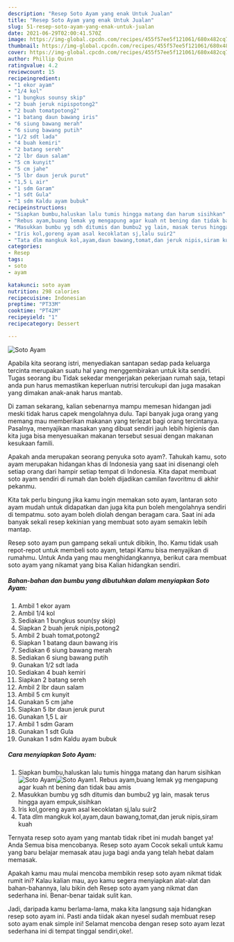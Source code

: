 ```yaml
---
description: "Resep Soto Ayam yang enak Untuk Jualan"
title: "Resep Soto Ayam yang enak Untuk Jualan"
slug: 51-resep-soto-ayam-yang-enak-untuk-jualan
date: 2021-06-29T02:00:41.570Z
image: https://img-global.cpcdn.com/recipes/455f57ee5f121061/680x482cq70/soto-ayam-foto-resep-utama.jpg
thumbnail: https://img-global.cpcdn.com/recipes/455f57ee5f121061/680x482cq70/soto-ayam-foto-resep-utama.jpg
cover: https://img-global.cpcdn.com/recipes/455f57ee5f121061/680x482cq70/soto-ayam-foto-resep-utama.jpg
author: Phillip Quinn
ratingvalue: 4.2
reviewcount: 15
recipeingredient:
- "1 ekor ayam"
- "1/4 kol"
- "1 bungkus sounsy skip"
- "2 buah jeruk nipispotong2"
- "2 buah tomatpotong2"
- "1 batang daun bawang iris"
- "6 siung bawang merah"
- "6 siung bawang putih"
- "1/2 sdt lada"
- "4 buah kemiri"
- "2 batang sereh"
- "2 lbr daun salam"
- "5 cm kunyit"
- "5 cm jahe"
- "5 lbr daun jeruk purut"
- "1,5 L air"
- "1 sdm Garam"
- "1 sdt Gula"
- "1 sdm Kaldu ayam bubuk"
recipeinstructions:
- "Siapkan bumbu,haluskan lalu tumis hingga matang dan harum sisihkan"
- "Rebus ayam,buang lemak yg mengapung agar kuah nt bening dan tidak bau amis"
- "Masukkan bumbu yg sdh ditumis dan bumbu2 yg lain, masak terus hingga ayam empuk,sisihkan"
- "Iris kol,goreng ayam asal kecoklatan sj,lalu suir2"
- "Tata dlm mangkuk kol,ayam,daun bawang,tomat,dan jeruk nipis,siram kuah"
categories:
- Resep
tags:
- soto
- ayam

katakunci: soto ayam 
nutrition: 298 calories
recipecuisine: Indonesian
preptime: "PT33M"
cooktime: "PT42M"
recipeyield: "1"
recipecategory: Dessert

---
```



![Soto Ayam](https://img-global.cpcdn.com/recipes/455f57ee5f121061/680x482cq70/soto-ayam-foto-resep-utama.jpg)

Apabila kita seorang istri, menyediakan santapan sedap pada keluarga tercinta merupakan suatu hal yang menggembirakan untuk kita sendiri. Tugas seorang ibu Tidak sekedar mengerjakan pekerjaan rumah saja, tetapi anda pun harus memastikan keperluan nutrisi tercukupi dan juga masakan yang dimakan anak-anak harus mantab.

Di zaman  sekarang, kalian sebenarnya mampu memesan hidangan jadi meski tidak harus capek mengolahnya dulu. Tapi banyak juga orang yang memang mau memberikan makanan yang terlezat bagi orang tercintanya. Pasalnya, menyajikan masakan yang dibuat sendiri jauh lebih higienis dan kita juga bisa menyesuaikan makanan tersebut sesuai dengan makanan kesukaan famili. 



Apakah anda merupakan seorang penyuka soto ayam?. Tahukah kamu, soto ayam merupakan hidangan khas di Indonesia yang saat ini disenangi oleh setiap orang dari hampir setiap tempat di Indonesia. Kita dapat membuat soto ayam sendiri di rumah dan boleh dijadikan camilan favoritmu di akhir pekanmu.

Kita tak perlu bingung jika kamu ingin memakan soto ayam, lantaran soto ayam mudah untuk didapatkan dan juga kita pun boleh mengolahnya sendiri di tempatmu. soto ayam boleh diolah dengan beragam cara. Saat ini ada banyak sekali resep kekinian yang membuat soto ayam semakin lebih mantap.

Resep soto ayam pun gampang sekali untuk dibikin, lho. Kamu tidak usah repot-repot untuk membeli soto ayam, tetapi Kamu bisa menyajikan di rumahmu. Untuk Anda yang mau menghidangkannya, berikut cara membuat soto ayam yang nikamat yang bisa Kalian hidangkan sendiri.

<!--inarticleads1-->

##### Bahan-bahan dan bumbu yang dibutuhkan dalam menyiapkan Soto Ayam:

1. Ambil 1 ekor ayam
1. Ambil 1/4 kol
1. Sediakan 1 bungkus soun(sy skip)
1. Siapkan 2 buah jeruk nipis,potong2
1. Ambil 2 buah tomat,potong2
1. Siapkan 1 batang daun bawang iris
1. Sediakan 6 siung bawang merah
1. Sediakan 6 siung bawang putih
1. Gunakan 1/2 sdt lada
1. Sediakan 4 buah kemiri
1. Siapkan 2 batang sereh
1. Ambil 2 lbr daun salam
1. Ambil 5 cm kunyit
1. Gunakan 5 cm jahe
1. Siapkan 5 lbr daun jeruk purut
1. Gunakan 1,5 L air
1. Ambil 1 sdm Garam
1. Gunakan 1 sdt Gula
1. Gunakan 1 sdm Kaldu ayam bubuk




<!--inarticleads2-->

##### Cara menyiapkan Soto Ayam:

1. Siapkan bumbu,haluskan lalu tumis hingga matang dan harum sisihkan
<img src="https://img-global.cpcdn.com/steps/0f3e8dc9c731ab93/160x128cq70/soto-ayam-langkah-memasak-1-foto.jpg" alt="Soto Ayam"><img src="https://img-global.cpcdn.com/steps/84fb6820c47df5ad/160x128cq70/soto-ayam-langkah-memasak-1-foto.jpg" alt="Soto Ayam">1. Rebus ayam,buang lemak yg mengapung agar kuah nt bening dan tidak bau amis
1. Masukkan bumbu yg sdh ditumis dan bumbu2 yg lain, masak terus hingga ayam empuk,sisihkan
1. Iris kol,goreng ayam asal kecoklatan sj,lalu suir2
1. Tata dlm mangkuk kol,ayam,daun bawang,tomat,dan jeruk nipis,siram kuah




Ternyata resep soto ayam yang mantab tidak ribet ini mudah banget ya! Anda Semua bisa mencobanya. Resep soto ayam Cocok sekali untuk kamu yang baru belajar memasak atau juga bagi anda yang telah hebat dalam memasak.

Apakah kamu mau mulai mencoba membikin resep soto ayam nikmat tidak rumit ini? Kalau kalian mau, ayo kamu segera menyiapkan alat-alat dan bahan-bahannya, lalu bikin deh Resep soto ayam yang nikmat dan sederhana ini. Benar-benar taidak sulit kan. 

Jadi, daripada kamu berlama-lama, maka kita langsung saja hidangkan resep soto ayam ini. Pasti anda tiidak akan nyesel sudah membuat resep soto ayam enak simple ini! Selamat mencoba dengan resep soto ayam lezat sederhana ini di tempat tinggal sendiri,oke!.

